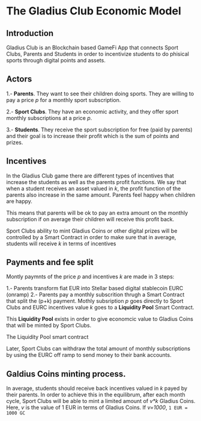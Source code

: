 # The Gladius Club Economic Model
## Introduction
Gladius Club is an Blockchain based GameFi App that connects Sport Clubs, Parents and Students in order to incentivize students to do phisical sports through digital points and assets. 

## Actors
1.- **Parents**. They want to see their children doing sports. They are willing to pay a price _p_ for a monthly sport subscription.

2.- **Sport Clubs**. They have an economic activity, and they offer sport monthly subscriptions at a price _p_. 

3.- **Students**. They receive the sport subscription for free (paid by parents) and their goal is to increase their profit which is the sum of points and prizes.

## Incentives
In the Gladius Club game there are different types of incentives that increase the students as well as the parents profit functions. We say that when a student receives an asset valued in _k_, the profit function of the parents also increase in the same amount. Parents feel happy when children are happy.

This means that parents will be ok to pay an extra amount on the monthly subscription if on average their children will receive this profit back.

Sport Clubs  ability to mint Gladius Coins or other digital prizes will be controlled by a Smart Contract in order to make sure that in average, students will receive _k_ in terms of incentives

## Payments and fee split
Montly paymnts of the price _p_ and incentives _k_ are made in 3 steps:

1.- Parents transform fiat EUR into Stellar based digital stablecoin EURC (onramp)
2.- Parents pay a monthly subscrition thrugh a Smart Contract that split the (p+k) payment. Mothly subsription _p_ goes directly to Sport Clubs and EURC incentives value _k_ goes to a **Liquidity Pool** Smart Contract.

This **Liquidity Pool** exists in order to give economcic value to Gladius Coins that will be minted by Sport Clubs.

The Liquidity Pool smart contract 

Later, Sport Clubs can withdraw the total amount of monthly subscriptions by using the EURC off ramp to send money to their bank accounts.

## Galdius Coins minting process.
In average, students should receive back incentives valued in _k_ payed by their parents. In order to achieve this in the equilibrum, after each month cycle, Sport Clubs will be able to mint a limited amount of _v*k_ Gladius Coins.
Here, _v_ is the value of 1 EUR in terms of Gladius Coins. If _v=1000_, `1 EUR = 1000 GC`